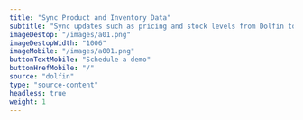 ```yaml
---
title: "Sync Product and Inventory Data"
subtitle: "Sync updates such as pricing and stock levels from Dolfin to your sales channel(s)."
imageDestop: "/images/a01.png"
imageDestopWidth: "1006"
imageMobile: "/images/a001.png"
buttonTextMobile: "Schedule a demo"
buttonHrefMobile: "/"
source: "dolfin"
type: "source-content"
headless: true
weight: 1
---
```

